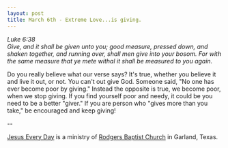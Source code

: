 ```yaml
---
layout: post
title: March 6th - Extreme Love...is giving.
---
```


_Luke 6:38  
Give, and it shall be given unto you; good measure, pressed down,
and shaken together, and running over, shall men give into your
bosom. For with the same measure that ye mete withal it shall be
measured to you again._

Do you really believe what our verse says? It's true, whether you
believe it and live it out, or not. You can't out give God. Someone
said, "No one has ever become poor by giving." Instead the opposite
is true, we become poor, when we stop giving. If you find yourself
poor and needy, it could be you need to be a better "giver." If you
are person who "gives more than you take," be encouraged and keep
giving!

 --

<a href=http://jesuseveryday.net>Jesus Every Day</a> is a ministry of <a href=http://rodgersbaptist.net>Rodgers Baptist Church</a> in Garland, Texas.
